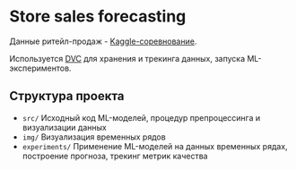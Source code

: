 # Store sales forecasting

Данные ритейл-продаж - [Kaggle-соревнование](https://www.kaggle.com/competitions/store-sales-time-series-forecasting).

Используется [DVC](https://dvc.org/doc) для хранения и трекинга данных, запуска ML-экспериментов.

## Структура проекта

- ```src/``` Исходный код ML-моделей, процедур препроцессинга и визуализации данных
- ```img/``` Визуализация временных рядов
- ```experiments/``` Применение ML-моделей на данных временных рядах, построение прогноза, трекинг метрик качества

